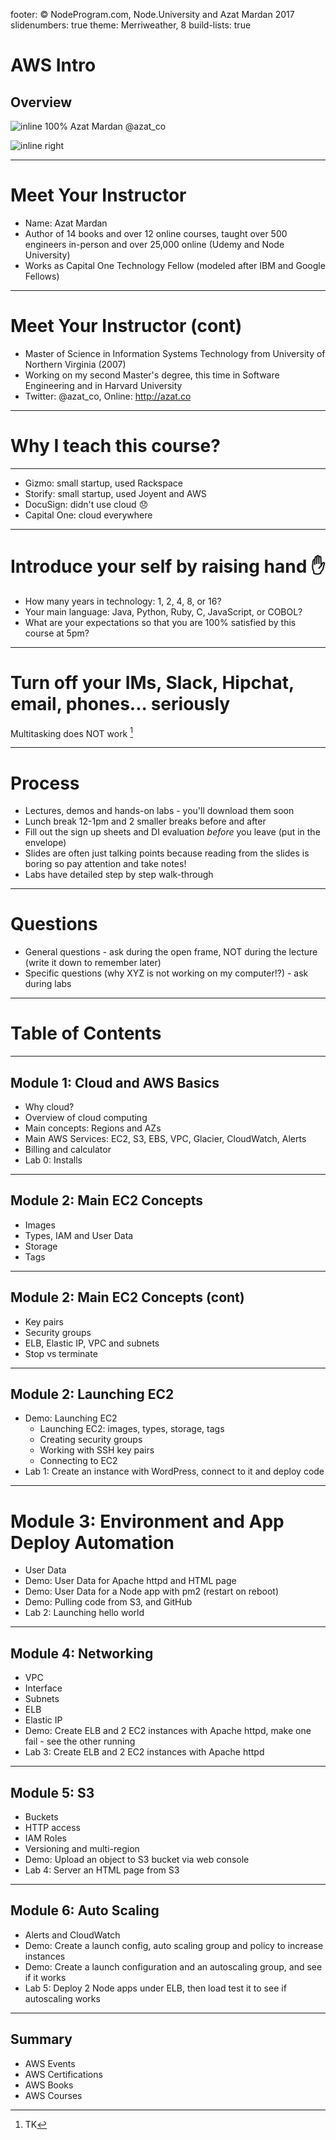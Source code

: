 footer: © NodeProgram.com, Node.University and Azat Mardan 2017
slidenumbers: true
theme: Merriweather, 8
build-lists: true

# AWS Intro
## Overview

![inline 100%](images/azat.jpeg)
Azat Mardan @azat_co

![inline right](images/nu.png)

---

# Meet Your Instructor

* Name: Azat Mardan
* Author of 14 books and over 12 online courses, taught over 500 engineers in-person and over 25,000 online (Udemy and Node University)
* Works as Capital One Technology Fellow (modeled after IBM and Google Fellows)

---

# Meet Your Instructor (cont)

* Master of Science in Information Systems Technology from University of Northern Virginia (2007)
* Working on my second Master's degree, this time in Software Engineering and in Harvard University
* Twitter: @azat_co, Online: <http://azat.co>

---

# Why I teach this course?

---

* Gizmo: small startup, used Rackspace
* Storify: small startup, used Joyent and AWS
* DocuSign: didn't use cloud 😞
* Capital One: cloud everywhere

---

# Introduce your self by raising hand ✋

* How many years in technology: 1, 2, 4, 8, or 16?
* Your main language: Java, Python, Ruby, C, JavaScript, or COBOL?
* What are your expectations so that you are 100% satisfied by this course at 5pm?

---

# Turn off your IMs, Slack, Hipchat, email, phones... seriously

Multitasking does NOT work [^1]

[^1]: TK

---

# Process

* Lectures, demos and hands-on labs - you'll download them soon
* Lunch break 12-1pm and 2 smaller breaks before and after
* Fill out the sign up sheets and DI evaluation *before* you leave (put in the envelope)
* Slides are often just talking points because reading from the slides is boring so pay attention and take notes!
* Labs have detailed step by step walk-through

---

# Questions

* General questions - ask during the open frame, NOT during the lecture (write it down to remember later)
* Specific questions (why XYZ is not working on my computer!?) - ask during labs

---

# Table of Contents

---

## Module 1: Cloud and AWS Basics

* Why cloud?
* Overview of cloud computing
* Main concepts: Regions and AZs
* Main AWS Services: EC2, S3, EBS, VPC, Glacier, CloudWatch, Alerts
* Billing and calculator
* Lab 0: Installs

---

## Module 2: Main EC2 Concepts

* Images
* Types, IAM and User Data
* Storage
* Tags

---

## Module 2: Main EC2 Concepts (cont)

* Key pairs
* Security groups
* ELB, Elastic IP, VPC and subnets
* Stop vs terminate

---

##  Module 2: Launching EC2

* Demo: Launching EC2
  * Launching EC2: images, types, storage, tags
  * Creating security groups
  * Working with SSH key pairs
  * Connecting to EC2
* Lab 1: Create an instance with WordPress, connect to it and deploy code

---

# Module 3: Environment and App Deploy Automation

* User Data
* Demo: User Data for Apache httpd and HTML page
* Demo: User Data for a Node app with pm2 (restart on reboot)
* Demo: Pulling code from S3, and GitHub
* Lab 2: Launching hello world

---

## Module 4: Networking

* VPC
* Interface
* Subnets
* ELB
* Elastic IP
* Demo: Create ELB and 2 EC2 instances with Apache httpd, make one fail - see the other running
* Lab 3: Create ELB and 2 EC2 instances with Apache httpd

---


## Module 5: S3

* Buckets
* HTTP access
* IAM Roles
* Versioning and multi-region
* Demo: Upload an object to S3 bucket via web console
* Lab 4: Server an HTML page from S3

---

## Module 6: Auto Scaling

* Alerts and CloudWatch
* Demo: Create a launch config, auto scaling group and policy to increase instances
* Demo: Create a launch configuration and an autoscaling group, and see if it works
* Lab 5: Deploy 2 Node apps under ELB, then load test it to see if autoscaling works

---

## Summary

* AWS Events
* AWS Certifications
* AWS Books
* AWS Courses
